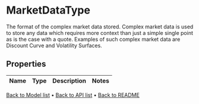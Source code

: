 # MarketDataType

The format of the complex market data stored. Complex market data is used to store any  data which requires more context than just a simple single point as is the case with a  quote.  Examples of such complex market data are Discount Curve and Volatility Surfaces.

## Properties
Name | Type | Description | Notes
------------ | ------------- | ------------- | -------------

[Back to Model list](../README.md#documentation-for-models) &#8226; [Back to API list](../README.md#documentation-for-api-endpoints) &#8226; [Back to README](../README.md)


